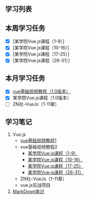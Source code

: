 ## 学习列表 
## 本周学习任务
- [x] [某学院Vue.js课程（1-9）]
- [x] [某学院Vue.js课程（10-16）]
- [x] [某学院Vue.js课程（17-25）]
- [x] [某学院Vue.js课程（26-31）]
## 本月学习任务
- [x] [vue基础视频教程（1.0版本）](https://github.com/honglyan/demo/blob/master/Vue.js/Vue%20js1.0-basic-doc.md)
- [x] 某学院Vue.js课程（1.0版本）
- [ ] ZN社-VueJs（1-11章）

## 学习笔记
1. Vue.js
   *  [vue基础视频教程1](https://github.com/honglyan/demo/blob/master/Vue.js/Vue%20js1.0-basic-doc.md)
   *  vue基础视频教程2
       * [某学院Vue.js课程（1-9）](https://github.com/honglyan/demo/blob/master/Vue.js/vuejs1.0-advance-doc-1.md)
       * [某学院Vue.js课程（10-16）](https://github.com/honglyan/demo/blob/master/Vue.js/vuejs1.0-advance-doc-2.md)
       * [某学院Vue.js课程（17-25）](https://github.com/honglyan/demo/blob/master/Vue.js/vuejs1.0-advance-doc-3.md)
       * [某学院Vue.js课程（26-31）](https://github.com/honglyan/demo/blob/master/Vue.js/vuejs1.0-advance-doc-4.md)
   *  ZN社-VueJs（1-11章）
   *  vue.js实战项目  
2. [MarkDown笔记](https://github.com/honglyan/demo/blob/master/markdown.md)
